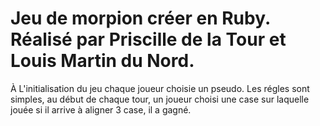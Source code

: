 # Jeu de morpion créer en Ruby. Réalisé par Priscille de la Tour et Louis Martin du Nord.

À L'initialisation du jeu chaque joueur choisie un pseudo.
Les régles sont simples, au début de chaque tour, un joueur choisi une case sur laquelle jouée si il arrive à aligner 3 case, il a gagné.